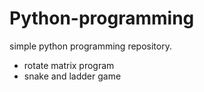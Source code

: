 # Python-programming
simple python programming repository.
<br> 
* rotate matrix program
* snake and ladder game 
